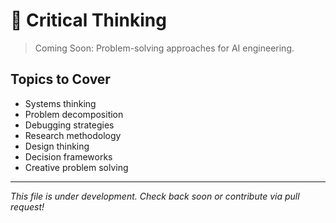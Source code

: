 # 🤔 Critical Thinking

> Coming Soon: Problem-solving approaches for AI engineering.

## Topics to Cover

- Systems thinking
- Problem decomposition
- Debugging strategies
- Research methodology
- Design thinking
- Decision frameworks
- Creative problem solving

---

*This file is under development. Check back soon or contribute via pull request!*